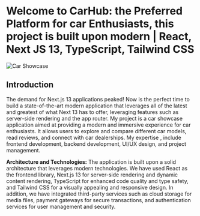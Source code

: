 # Welcome to CarHub: the Preferred Platform for car Enthusiasts, this project is built upon  modern  | React, Next JS 13, TypeScript, Tailwind CSS
![Car Showcase](https://i.ibb.co/GxvFJDZ/Thumbnail.png)

## Introduction
The demand for Next.js 13 applications peaked! Now is the perfect time to build a state-of-the-art modern application that leverages all of the latest and greatest of what Next 13 has to offer, leveraging features such as server-side rendering and the app router. 
 My project is a car showcase application aimed at providing a modern and immersive experience for car enthusiasts. It allows users to explore and compare different car models, read reviews, and connect with car dealerships. My expertise , include  frontend development, backend development, UI/UX design, and project management.

**Architecture and Technologies:**
The application is built upon a solid architecture that leverages modern technologies. We have used React as the frontend library, Next.js 13 for server-side rendering and dynamic content rendering, TypeScript for enhanced code quality and type safety, and Tailwind CSS for a visually appealing and responsive design. In addition, we have integrated third-party services such as cloud storage for media files, payment gateways for secure transactions, and authentication services for user management and security.

